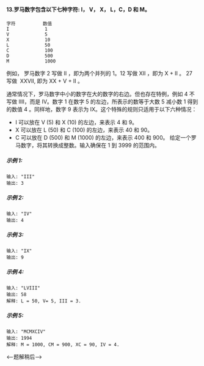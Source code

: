 #### 13.罗马数字包含以下七种字符: I， V， X， L，C，D 和 M。
```$xslt
字符          数值
I             1
V             5
X             10
L             50
C             100
D             500
M             1000
```

例如， 罗马数字 2 写做 II ，即为两个并列的 1。12 写做 XII ，即为 X + II 。 27 写做  XXVII, 即为 XX + V + II 。

通常情况下，罗马数字中小的数字在大的数字的右边。但也存在特例，例如 4 不写做 IIII，而是 IV。数字 1 在数字 5 的左边，所表示的数等于大数 5 减小数 1 得到的数值 4 。同样地，数字 9 表示为 IX。这个特殊的规则只适用于以下六种情况：

* I 可以放在 V (5) 和 X (10) 的左边，来表示 4 和 9。
* X 可以放在 L (50) 和 C (100) 的左边，来表示 40 和 90。 
* C 可以放在 D (500) 和 M (1000) 的左边，来表示 400 和 900。
给定一个罗马数字，将其转换成整数。输入确保在 1 到 3999 的范围内。

##### 示例 1:
```$xslt
输入: "III"
输出: 3
```

##### 示例 2:
```$xslt
输入: "IV"
输出: 4
```

##### 示例 3:
```$xslt
输入: "IX"
输出: 9
```

##### 示例 4:
```$xslt
输入: "LVIII"
输出: 58
解释: L = 50, V= 5, III = 3.
```

##### 示例 5:
```$xslt
输入: "MCMXCIV"
输出: 1994
解释: M = 1000, CM = 900, XC = 90, IV = 4.
```

<--题解稍后-->